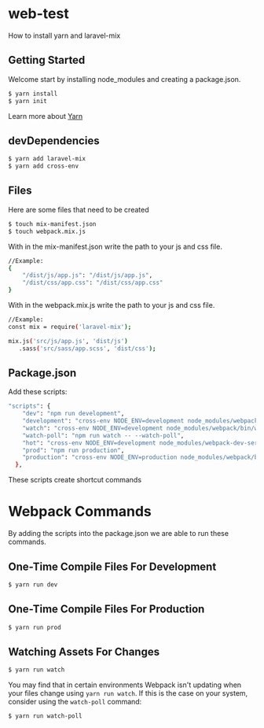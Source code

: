 # web-test
How to install yarn and laravel-mix

## Getting Started
Welcome start by installing node_modules and creating a package.json.
```bash
$ yarn install
$ yarn init
````

Learn more about [Yarn](https://yarnpkg.com/en/docs/getting-started)

## devDependencies
```bash
$ yarn add laravel-mix
$ yarn add cross-env
````

## Files
Here are some files that need to be created
```bash
$ touch mix-manifest.json
$ touch webpack.mix.js
````

With in the mix-manifest.json write the path to your js and css file.
```bash
//Example:
{
    "/dist/js/app.js": "/dist/js/app.js",
    "/dist/css/app.css": "/dist/css/app.css"
}
````
With in the webpack.mix.js write the path to your js and css file.
```bash
//Example:
const mix = require('laravel-mix');

mix.js('src/js/app.js', 'dist/js')
   .sass('src/sass/app.scss', 'dist/css');
````
## Package.json
Add these scripts:
```bash
"scripts": {
    "dev": "npm run development",
    "development": "cross-env NODE_ENV=development node_modules/webpack/bin/webpack.js --progress --hide-modules --config=node_modules/laravel-mix/setup/webpack.config.js",
    "watch": "cross-env NODE_ENV=development node_modules/webpack/bin/webpack.js --watch --progress --hide-modules --config=node_modules/laravel-mix/setup/webpack.config.js",
    "watch-poll": "npm run watch -- --watch-poll",
    "hot": "cross-env NODE_ENV=development node_modules/webpack-dev-server/bin/webpack-dev-server.js --inline --hot --config=node_modules/laravel-mix/setup/webpack.config.js",
    "prod": "npm run production",
    "production": "cross-env NODE_ENV=production node_modules/webpack/bin/webpack.js --progress --hide-modules --config=node_modules/laravel-mix/setup/webpack.config.js"
  },
````

These scripts create shortcut commands

# Webpack Commands
By adding the scripts into the package.json we are able to run these commands. 

## One-Time Compile Files For Development
```bash
$ yarn run dev
````
## One-Time Compile Files For Production
```bash
$ yarn run prod
````
## Watching Assets For Changes
```bash
$ yarn run watch
````
You may find that in certain environments Webpack isn't updating when your files change using `yarn run watch`. If this is the case on your system, consider using the `watch-poll` command:
```bash
$ yarn run watch-poll
````
